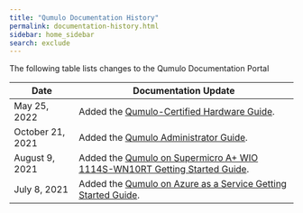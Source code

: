 ```yaml
---
title: "Qumulo Documentation History"
permalink: documentation-history.html
sidebar: home_sidebar
search: exclude
---
```


The following table lists changes to the Qumulo Documentation Portal

| Date             | Documentation Update                                                                       |
| ---------------- | ------------------------------------------------------------------------------------------ |
| May 25, 2022     | Added the [Qumulo-Certified Hardware Guide](hardware/).                                    |
| October 21, 2021 | Added the [Qumulo Administrator Guide](administrator-guide.md).                            |
| August 9, 2021   | Added the [Qumulo on Supermicro A+ WIO 1114S-WN10RT Getting Started Guide](supermicro.md). |
| July 8, 2021     | Added the [Qumulo on Azure as a Service Getting Started Guide](azure.md).                  |
